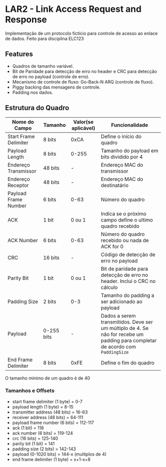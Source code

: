 # LAR2 - Link Access Request and Response
Implementação de um protocolo fictício para controle de acesso ao enlace de dados. Feito para disciplina ELC123

## Features

* Quadros de tamanho variável.
* Bit de Paridade para detecção de erro no header
e CRC para detecção de erro no payload (controle de erro).
* Mecanismo de controle de fluxo: Go-Back-N ARQ (controle de fluxo).
* Piggy backing das mensagens de controle.
* Padding nos dados.

## Estrutura do Quadro

| Nome do Campo         | Tamanho | Valor(se aplicável) | Funcionalidade   |
|-----------------------|---------|---------------------|------------------|
| Start Frame Delimiter | 8 bits | 0xCA | Define o início do quadro |
| Payload Length | 8 bits | 0-255 | Tamanho do payload em bits dividido por 4 |
| Endereço Transmissor | 48 bits | - | Endereço MAC do transmissor |
| Endereço Receptor    | 48 bits | - | Endereço MAC do destinatário |
| Payload Frame Number | 6 bits | 0-63 | Número do quadro |
| ACK | 1 bit | 0 ou 1 | Indica se o próximo campo define o ultimo quadro recebido |
| ACK Number | 6 bits | 0-63 | Número do quadro recebido ou nada de ACK for 0 |
| CRC | 16 bits | - | Código de detecção de erro no payload |
| Parity Bit | 1 bit | 0 ou 1 | Bit de paridade para detecção de erro no header. Inclui o CRC no cálculo |
| Padding Size | 2 bits | 0-3 | Tamanho do padding a ser adicionado ao payload |
| Payload | 0-255 bits | - | Dados a serem transmitidos. Deve ser um múltiplo de 4. Se não for recebe um padding para completar de acordo com `PaddingSize` |
| End Frame Delimiter | 8 bits | 0xFE | Define o fim do quadro |

O tamanho mínimo de um quadro é de 40

### Tamanhos e Offsets

- start frame delimiter (1 byte) = 0-7
- payload length (1 byte) = 8-15
- transmitter address (48 bits) = 16-63
- receiver address (48 bits) = 64-111
- payload frame number (6 bits) = 112-117
- ack (1 bit) = 118
- ack number (6 bits) = 119-124
- crc (16 bits) = 125-140
- parity bit (1 bit) = 141
- padding size (2 bits) = 142-143
- payload (0-1020 bits) = 144-x (multiplos de 4)
- end frame delimiter (1 byte) = x+1-x+8